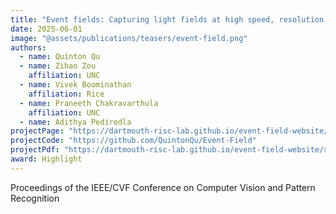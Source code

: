 ```yaml
---
title: "Event fields: Capturing light fields at high speed, resolution, and dynamic range"
date: 2025-06-01
image: "@assets/publications/teasers/event-field.png"
authors:
  - name: Quinton Qu
  - name: Zihao Zou
    affiliation: UNC
  - name: Vivek Boominathan
    affiliation: Rice
  - name: Praneeth Chakravarthula
    affiliation: UNC
  - name: Adithya Pediredla
projectPage: "https://dartmouth-risc-lab.github.io/event-field-website/"
projectCode: "https://github.com/QuintonQu/Event-Field"
projectPdf: "https://dartmouth-risc-lab.github.io/event-field-website/static/pdfs/event_field.pdf"
award: Highlight
---
```


Proceedings of the IEEE/CVF Conference on Computer Vision and Pattern Recognition
